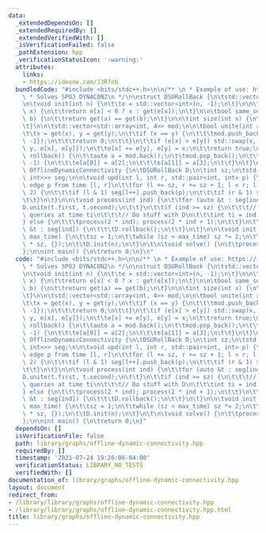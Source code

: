 ```yaml
---
data:
  _extendedDependsOn: []
  _extendedRequiredBy: []
  _extendedVerifiedWith: []
  _isVerificationFailed: false
  _pathExtension: hpp
  _verificationStatusIcon: ':warning:'
  attributes:
    links:
    - https://ideone.com/J3R7nb
  bundledCode: "#include <bits/stdc++.h>\n\n/** \n * Example of use: https://ideone.com/J3R7nb\n\
    \ * Solves SPOJ DYNACON2\n */\n\nstruct DSURollBack {\n\tstd::vector<int> e;\n\
    \n\tvoid init(int n) {\n\t\te = std::vector<int>(n, -1);\n\t}\n\n\tint get(int\
    \ x) {\n\t\treturn e[x] < 0 ? x : get(e[x]);\n\t}\n\n\tbool same_set(int a, int\
    \ b) {\n\t\treturn get(a) == get(b);\n\t}\n\n\tint size(int x) {\n\t\treturn -e[get(x)];\n\
    \t}\n\n\tstd::vector<std::array<int, 4>> mod;\n\n\tbool unite(int x, int y) {\n\
    \t\tx = get(x), y = get(y);\n\t\tif (x == y) {\n\t\t\tmod.push_back({-1, -1, -1,\
    \ -1});\n\t\t\treturn 0;\n\t\t}\n\t\tif (e[x] > e[y]) std::swap(x, y);\n\t\tmod.push_back({x,\
    \ y, e[x], e[y]});\n\t\te[x] += e[y], e[y] = x;\n\t\treturn true;\n\t}\n\n\tvoid\
    \ rollback() {\n\t\tauto a = mod.back();\n\t\tmod.pop_back();\n\t\tif (a[0] !=\
    \ -1) {\n\t\t\te[a[0]] = a[2];\n\t\t\te[a[1]] = a[3];\n\t\t}\n\t}\n};\n\nstruct\
    \ OfflineDynamicConnectivity {\n\tDSURollBack D;\n\tint sz;\n\tstd::vector<std::vector<std::pair<int,\
    \ int>>> seg;\n\n\tvoid upd(int l, int r, std::pair<int, int> p) {\n\t\t// add\
    \ edge p from time [l, r]\n\t\tfor (l += sz, r += sz + 1; l < r; l /= 2, r /=\
    \ 2) {\n\t\t\tif (l & 1) seg[l++].push_back(p);\n\t\t\tif (r & 1) seg[--r].push_back(p);\n\
    \t\t}\n\t}\n\n\tvoid process(int ind) {\n\t\tfor (auto &t : seg[ind]) {\n\t\t\t\
    D.unite(t.first, t.second);\n\t\t}\n\t\tif (ind >= sz) {\n\t\t\t// Process the\
    \ queries at time ti\n\t\t\t// Do stuff with D\n\t\t\tint ti = ind - sz; \n\t\t\
    } else {\n\t\t\tprocess(2 * ind); process(2 * ind + 1);\n\t\t}\n\t\tfor (auto\
    \ &t : seg[ind]) {\n\t\t\tD.rollback();\n\t\t}\n\t}\n\n\tvoid init(int n, int\
    \ max_time) {\n\t\tsz = 1;\n\t\twhile (sz < max_time) sz *= 2;\n\t\tseg.assign(2\
    \ * sz, {});\n\t\tD.init(n);\n\t}\n\t\n\tvoid solve() {\n\t\tprocess(1);\n\t}\n\
    };\n\nint main() {\n\treturn 0;\n}\n"
  code: "#include <bits/stdc++.h>\n\n/** \n * Example of use: https://ideone.com/J3R7nb\n\
    \ * Solves SPOJ DYNACON2\n */\n\nstruct DSURollBack {\n\tstd::vector<int> e;\n\
    \n\tvoid init(int n) {\n\t\te = std::vector<int>(n, -1);\n\t}\n\n\tint get(int\
    \ x) {\n\t\treturn e[x] < 0 ? x : get(e[x]);\n\t}\n\n\tbool same_set(int a, int\
    \ b) {\n\t\treturn get(a) == get(b);\n\t}\n\n\tint size(int x) {\n\t\treturn -e[get(x)];\n\
    \t}\n\n\tstd::vector<std::array<int, 4>> mod;\n\n\tbool unite(int x, int y) {\n\
    \t\tx = get(x), y = get(y);\n\t\tif (x == y) {\n\t\t\tmod.push_back({-1, -1, -1,\
    \ -1});\n\t\t\treturn 0;\n\t\t}\n\t\tif (e[x] > e[y]) std::swap(x, y);\n\t\tmod.push_back({x,\
    \ y, e[x], e[y]});\n\t\te[x] += e[y], e[y] = x;\n\t\treturn true;\n\t}\n\n\tvoid\
    \ rollback() {\n\t\tauto a = mod.back();\n\t\tmod.pop_back();\n\t\tif (a[0] !=\
    \ -1) {\n\t\t\te[a[0]] = a[2];\n\t\t\te[a[1]] = a[3];\n\t\t}\n\t}\n};\n\nstruct\
    \ OfflineDynamicConnectivity {\n\tDSURollBack D;\n\tint sz;\n\tstd::vector<std::vector<std::pair<int,\
    \ int>>> seg;\n\n\tvoid upd(int l, int r, std::pair<int, int> p) {\n\t\t// add\
    \ edge p from time [l, r]\n\t\tfor (l += sz, r += sz + 1; l < r; l /= 2, r /=\
    \ 2) {\n\t\t\tif (l & 1) seg[l++].push_back(p);\n\t\t\tif (r & 1) seg[--r].push_back(p);\n\
    \t\t}\n\t}\n\n\tvoid process(int ind) {\n\t\tfor (auto &t : seg[ind]) {\n\t\t\t\
    D.unite(t.first, t.second);\n\t\t}\n\t\tif (ind >= sz) {\n\t\t\t// Process the\
    \ queries at time ti\n\t\t\t// Do stuff with D\n\t\t\tint ti = ind - sz; \n\t\t\
    } else {\n\t\t\tprocess(2 * ind); process(2 * ind + 1);\n\t\t}\n\t\tfor (auto\
    \ &t : seg[ind]) {\n\t\t\tD.rollback();\n\t\t}\n\t}\n\n\tvoid init(int n, int\
    \ max_time) {\n\t\tsz = 1;\n\t\twhile (sz < max_time) sz *= 2;\n\t\tseg.assign(2\
    \ * sz, {});\n\t\tD.init(n);\n\t}\n\t\n\tvoid solve() {\n\t\tprocess(1);\n\t}\n\
    };\n\nint main() {\n\treturn 0;\n}"
  dependsOn: []
  isVerificationFile: false
  path: library/graphs/offline-dynamic-connectivity.hpp
  requiredBy: []
  timestamp: '2021-07-24 19:26:06-04:00'
  verificationStatus: LIBRARY_NO_TESTS
  verifiedWith: []
documentation_of: library/graphs/offline-dynamic-connectivity.hpp
layout: document
redirect_from:
- /library/library/graphs/offline-dynamic-connectivity.hpp
- /library/library/graphs/offline-dynamic-connectivity.hpp.html
title: library/graphs/offline-dynamic-connectivity.hpp
---
```

